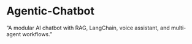 # Agentic-Chatbot
 “A modular AI chatbot with RAG, LangChain, voice assistant, and multi-agent workflows.”
